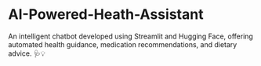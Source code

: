 # AI-Powered-Heath-Assistant
An intelligent chatbot developed using Streamlit and Hugging Face, offering automated health guidance, medication recommendations, and dietary advice. 🩺💡
